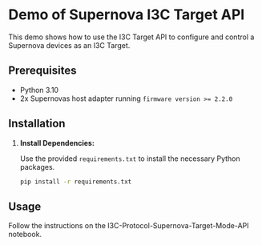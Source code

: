 # Demo of Supernova I3C Target API

This demo shows how to use the I3C Target API to configure and control a Supernova devices as an I3C Target.

## Prerequisites

- Python 3.10
- 2x Supernovas host adapter running `firmware version >= 2.2.0`

## Installation

1. **Install Dependencies:**

   Use the provided `requirements.txt` to install the necessary Python packages.

   ```bash
   pip install -r requirements.txt
   ```

## Usage

Follow the instructions on the I3C-Protocol-Supernova-Target-Mode-API notebook.